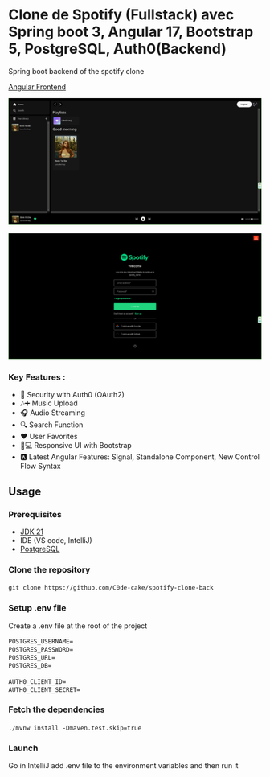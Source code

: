 # Clone de Spotify (Fullstack) avec Spring boot 3, Angular 17, Bootstrap 5, PostgreSQL, Auth0(Backend)

Spring boot backend of the spotify clone

[Angular Frontend](https://github.com/1auti/spotify-clone-frontend)

![Pantalla del clon de Spotify 1](./spotify1.png)

![Pantalla del clon de Spotify 2](./spotify2.png)

### Key Features :
- 🔐 Security with Auth0 (OAuth2)
- 🎶➕ Music Upload
- 🎧 Audio Streaming
- 🔍 Search Function
- ❤️ User Favorites
- 📱💻 Responsive UI with Bootstrap
- 🅰️ Latest Angular Features: Signal, Standalone Component, New Control Flow Syntax

## Usage
### Prerequisites
- [JDK 21](https://adoptium.net/temurin/releases/)
- IDE (VS code, IntelliJ)
- [PostgreSQL](https://www.postgresql.org/download/)

### Clone the repository
``git clone https://github.com/C0de-cake/spotify-clone-back``

### Setup .env file
Create a .env file at the root of the project
````
POSTGRES_USERNAME= 
POSTGRES_PASSWORD=
POSTGRES_URL=
POSTGRES_DB=

AUTH0_CLIENT_ID=
AUTH0_CLIENT_SECRET=
````

### Fetch the dependencies
``./mvnw install -Dmaven.test.skip=true``

### Launch
Go in IntelliJ add .env file to the environment variables and then run it
